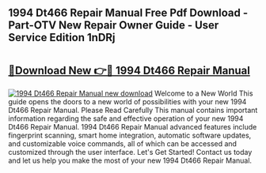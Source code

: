 ## 1994 Dt466 Repair Manual Free Pdf Download - Part-OTV New Repair Owner Guide - User Service Edition 1nDRj

# <h2><a href="http://bc8346.oget.top/?id=1994+Dt466+Repair+Manual">🔗Download New 👉🔴 1994 Dt466 Repair Manual</a></h2>

[![1994 Dt466 Repair Manual new download](https://i.imgur.com/5g1atiW.png)](http://bc8346.oget.top/?id=1994+Dt466+Repair+Manual)
Welcome to a New World This guide opens the doors to a new world of possibilities with your new 1994 Dt466 Repair Manual. Please Read Carefully This manual contains important information regarding the safe and effective operation of your new 1994 Dt466 Repair Manual. 1994 Dt466 Repair Manual advanced features include fingerprint scanning, smart home integration, automatic software updates, and customizable voice commands, all of which can be accessed and customized through the user interface. Let's Get Started! Contact us today and let us help you make the most of your new 1994 Dt466 Repair Manual.
